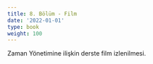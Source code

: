 ```yaml
---
title: 8. Bölüm - Film
date: '2022-01-01'
type: book
weight: 100
---
```


Zaman Yönetimine ilişkin derste film izlenilmesi. 